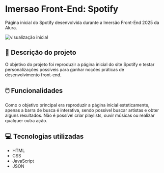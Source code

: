 # Imersao Front-End: Spotify
Página inicial do Spotify desenvolvida durante a Imersão Front-End 2025 da Alura.

![visualização inicial](https://github.com/user-attachments/assets/85d2aacb-e0e7-4d8d-b752-00dfc04a2925)

## 📑 Descrição do projeto

O objetivo do projeto foi reproduzir a página inicial do site Spotify e testar personalizações possíveis para ganhar noções práticas de desenvolvimento front-end.

## 🖱️ Funcionalidades

Como o objetivo principal era reproduzir a página inicial esteticamente, apenas a barra de busca é interativa, sendo possível buscar artistas e obter alguns resultados. Não é possível criar playlists, ouvir músicas ou realizar qualquer outra ação.

## 💻 Tecnologias utilizadas

* HTML
* CSS
* JavaScript
* JSON

